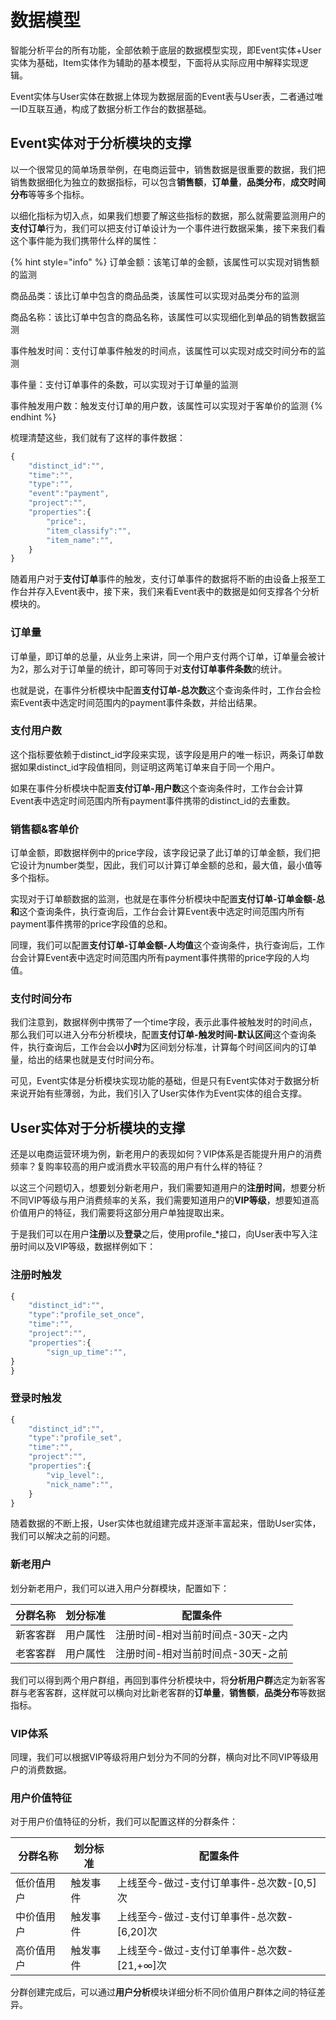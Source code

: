 # 数据模型

智能分析平台的所有功能，全部依赖于底层的数据模型实现，即Event实体+User实体为基础，Item实体作为辅助的基本模型，下面将从实际应用中解释实现逻辑。

Event实体与User实体在数据上体现为数据层面的Event表与User表，二者通过唯一ID互联互通，构成了数据分析工作台的数据基础。

## Event实体对于分析模块的支撑

以一个很常见的简单场景举例，在电商运营中，销售数据是很重要的数据，我们把销售数据细化为独立的数据指标，可以包含**销售额**，**订单量**，**品类分布**，**成交时间分布**等等多个指标。

以细化指标为切入点，如果我们想要了解这些指标的数据，那么就需要监测用户的**支付订单**行为，我们可以把支付订单设计为一个事件进行数据采集，接下来我们看这个事件能为我们携带什么样的属性：

{% hint style="info" %}
订单金额：该笔订单的金额，该属性可以实现对销售额的监测

商品品类：该比订单中包含的商品品类，该属性可以实现对品类分布的监测

商品名称：该比订单中包含的商品名称，该属性可以实现细化到单品的销售数据监测

事件触发时间：支付订单事件触发的时间点，该属性可以实现对成交时间分布的监测

事件量：支付订单事件的条数，可以实现对于订单量的监测

事件触发用户数：触发支付订单的用户数，该属性可以实现对于客单价的监测
{% endhint %}

梳理清楚这些，我们就有了这样的事件数据：

```javascript
{
    "distinct_id":"",
    "time":"",
    "type":"",
    "event":"payment",
    "project":"",
    "properties":{
        "price":,
        "item_classify":"",
        "item_name":"",
    }
}
```

随着用户对于**支付订单**事件的触发，支付订单事件的数据将不断的由设备上报至工作台并存入Event表中，接下来，我们来看Event表中的数据是如何支撑各个分析模块的。

### 订单量

订单量，即订单的总量，从业务上来讲，同一个用户支付两个订单，订单量会被计为2，那么对于订单量的统计，即可等同于对**支付订单事件条数**的统计。

也就是说，在事件分析模块中配置**支付订单-总次数**这个查询条件时，工作台会检索Event表中选定时间范围内的payment事件条数，并给出结果。

### 支付用户数

这个指标要依赖于distinct_id字段来实现，该字段是用户的唯一标识，两条订单数据如果distinct_id字段值相同，则证明这两笔订单来自于同一个用户。

如果在事件分析模块中配置**支付订单-用户数**这个查询条件时，工作台会计算Event表中选定时间范围内所有payment事件携带的distinct_id的去重数。

### 销售额&客单价

订单金额，即数据样例中的price字段，该字段记录了此订单的订单金额，我们把它设计为number类型，因此，我们可以计算订单金额的总和，最大值，最小值等多个指标。

实现对于订单额数据的监测，也就是在事件分析模块中配置**支付订单-订单金额-总和**这个查询条件，执行查询后，工作台会计算Event表中选定时间范围内所有payment事件携带的price字段值的总和。

同理，我们可以配置**支付订单-订单金额-人均值**这个查询条件，执行查询后，工作台会计算Event表中选定时间范围内所有payment事件携带的price字段的人均值。

### 支付时间分布

我们注意到，数据样例中携带了一个time字段，表示此事件被触发时的时间点，那么我们可以进入分布分析模块，配置**支付订单-触发时间-默认区间**这个查询条件，执行查询后，工作台会以**小时**为区间划分标准，计算每个时间区间内的订单量，给出的结果也就是支付时间分布。

可见，Event实体是分析模块实现功能的基础，但是只有Event实体对于数据分析来说开始有些薄弱，为此，我们引入了User实体作为Event实体的组合支撑。

## User实体对于分析模块的支撑

还是以电商运营环境为例，新老用户的表现如何？VIP体系是否能提升用户的消费频率？复购率较高的用户或消费水平较高的用户有什么样的特征？

以这三个问题切入，想要划分新老用户，我们需要知道用户的**注册时间**，想要分析不同VIP等级与用户消费频率的关系，我们需要知道用户的**VIP等级**，想要知道高价值用户的特征，我们需要将这部分用户单独提取出来。

于是我们可以在用户**注册**以及**登录**之后，使用profile_\*接口，向User表中写入注册时间以及VIP等级，数据样例如下：

### 注册时触发

```javascript
{
    "distinct_id":"",
    "type":"profile_set_once",
    "time":"",
    "project":"",
    "properties":{
    	"sign_up_time":"",
}
}
```

### 登录时触发

```javascript
{
	"distinct_id":"",
	"type":"profile_set",
	"time":"",
	"project":"",
	"properties":{
		"vip_level":,
		"nick_name":"",
	}
}
```

随着数据的不断上报，User实体也就组建完成并逐渐丰富起来，借助User实体，我们可以解决之前的问题。

### 新老用户

划分新老用户，我们可以进入用户分群模块，配置如下：

| 分群名称 | 划分标准 | 配置条件                |
| ---- | ---- | ------------------- |
| 新客客群 | 用户属性 | 注册时间-相对当前时间点-30天-之内 |
| 老客客群 | 用户属性 | 注册时间-相对当前时间点-30天-之前 |

我们可以得到两个用户群组，再回到事件分析模块中，将**分析用户群**选定为新客客群与老客客群，这样就可以横向对比新老客群的**订单量**，**销售额**，**品类分布**等数据指标。

### VIP体系

同理，我们可以根据VIP等级将用户划分为不同的分群，横向对比不同VIP等级用户的消费数据。

### 用户价值特征

对于用户价值特征的分析，我们可以配置这样的分群条件：

| 分群名称  | 划分标准 | 配置条件                         |
| ----- | ---- | ---------------------------- |
| 低价值用户 | 触发事件 | 上线至今-做过-支付订单事件-总次数-\[0,5]次   |
| 中价值用户 | 触发事件 | 上线至今-做过-支付订单事件-总次数-\[6,20]次  |
| 高价值用户 | 触发事件 | 上线至今-做过-支付订单事件-总次数-\[21,+∞]次 |

分群创建完成后，可以通过**用户分析**模块详细分析不同价值用户群体之间的特征差异。
